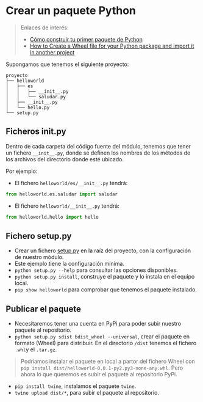 
# Crear un paquete Python

> Enlaces de interés:
> * [Cómo construir tu primer paquete de Python](https://www.freecodecamp.org/espanol/news/como-construir-tu-primer-paquete-de-python/)
> * [How to Create a Wheel file for your Python package and import it in another project](https://www.realpythonproject.com/how-to-create-a-wheel-file-for-your-python-package-and-import-it-in-another-project/)

Supongamos que tenemos el siguiente proyecto:

```
proyecto
├── helloworld
│   ├── es
│   │   ├── __init__.py
│   │   └── saludar.py
│   ├── __init__.py
│   └── hello.py
└── setup.py
```

## Ficheros __init__.py

Dentro de cada carpeta del código fuente del módulo, tenemos que tener un fichero `__init__.py`, donde se definen los nombres de los métodos de los archivos del directorio donde esté ubicado.

Por ejemplo:
* El fichero `helloworld/es/__init__.py` tendrá:
```python
from helloworld.es.saludar import saludar
```
* El fichero `helloworld/__init__.py` tendrá:
```python
from helloworld.hello import hello
```

## Fichero setup.py

* Crear un fichero [setup.py](setup.py) en la raíz del proyecto, con la configuración de nuestro módulo.
* Este ejemplo tiene la configuración mínima.
* `python setup.py --help` para consultar las opciones disponibles.
* `python setup.py install`, construye el paquete y lo instala en el equipo local.
* `pip show helloworld` para comprobar que tenemos el paquete instalado.

## Publicar el paquete

* Necesitaremos tener una cuenta en PyPi para poder subir nuestro paquete al repositorio.
* `python setup.py sdist bdist_wheel --universal`, crear el paquete en formato (Wheel) para distribuir. En el directorio `/dist` tenemos el fichero `.whl`y el `.tar.gz`.

> Podríamos instalar el paquete en local a partor del fichero Wheel con `pip install dist/helloworld-0.0.1-py2.py3-none-any.whl`. Pero ahora lo que queremos es subir el paquete al repositorio PyPi.

* `pip install twine`, instalamos el paquete `twine`.
* `twine upload dist/*`, para subir el paquete al repositorio.
